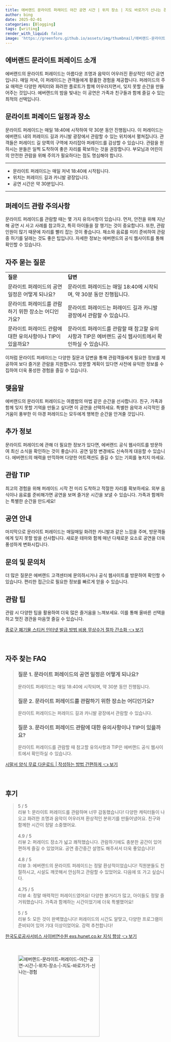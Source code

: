 ```yaml
---
title: 에버랜드 문라이트 퍼레이드 야간 공연 시간 | 위치 장소 | 지도 바로가기 신나는 경험
author: bing
date: 2025-02-01
categories: [Blogging]
tags: [writing]
render_with_liquid: false
image: 'https://greenforu.github.io/assets/img/thumbnail/에버랜드-문라이트-퍼레이드-야간-공연-시간-|-위치-장소-|-지도-바로가기-신나는-경험.webp'
---
```



<h2 id='에버랜드 문라이트 퍼레이드 소개'>에버랜드 문라이트 퍼레이드 소개</h2>

<p>에버랜드의 문라이트 퍼레이드는 아름다운 조명과 음악이 어우러진 환상적인 야간 공연입니다. 매일 저녁, 이 퍼레이드는 관객들에게 황홀한 경험을 제공합니다. 퍼레이드의 주요 매력은 다양한 캐릭터와 화려한 플로트가 함께 어우러지면서, 잊지 못할 순간을 만들어주는 것입니다. 에버랜드의 밤을 빛내는 이 공연은 가족과 친구들과 함께 즐길 수 있는 최적의 선택입니다.</p>

<h2 id='문라이트 퍼레이드 일정과 장소'>문라이트 퍼레이드 일정과 장소</h2>

<p>문라이트 퍼레이드는 매일 18:40에 시작하여 약 30분 동안 진행됩니다. 이 퍼레이드는 에버랜드 내의 퍼레이드 길과 카니발 광장에서 관람할 수 있는 위치에서 펼쳐집니다. 관객들은 퍼레이드 길 양쪽의 구역에 자리잡아 퍼레이드를 감상할 수 있습니다. 관람을 원하시는 분들은 일찍 도착하여 좋은 자리를 확보하는 것을 권장합니다. 부모님과 어린이의 안전한 관람을 위해 주의가 필요하다는 점도 명심해야 합니다.</p>

<hr />

<ul>
    <li>문라이트 퍼레이드는 매일 저녁 18:40에 시작됩니다.</li>
    <li>위치는 퍼레이드 길과 카니발 광장입니다.</li>
    <li>공연 시간은 약 30분입니다.</li>
</ul>

<hr />

<h2 id='퍼레이드 관람 주의사항'>퍼레이드 관람 주의사항</h2>

<p>문라이트 퍼레이드를 관람할 때는 몇 가지 유의사항이 있습니다. 먼저, 안전을 위해 지난해 공연 시 사고 사례를 참고하고, 특히 아이들을 잘 챙기는 것이 중요합니다. 또한, 관람 인원이 많기 때문에 자리를 빨리 잡는 것이 좋습니다. 채소와 음료를 미리 준비하여 관람 중 허기를 달래는 것도 좋은 팁입니다. 자세한 정보는 에버랜드의 공식 웹사이트를 통해 확인할 수 있습니다.</p>

<h2 id='자주 묻는 질문'>자주 묻는 질문</h2>

<table>
    <tr>
        <td><b>질문</b></td>
        <td><b>답변</b></td>
    </tr>
    <tr>
        <td>문라이트 퍼레이드의 공연 일정은 어떻게 되나요?</td>
        <td>문라이트 퍼레이드는 매일 18:40에 시작되며, 약 30분 동안 진행됩니다.</td>
    </tr>
    <tr>
        <td>문라이트 퍼레이드를 관람하기 위한 장소는 어디인가요?</td>
        <td>문라이트 퍼레이드는 퍼레이드 길과 카니발 광장에서 관람할 수 있습니다.</td>
    </tr>
    <tr>
        <td>문라이트 퍼레이드 관람에 대한 유의사항이나 TIP이 있을까요?</td>
        <td>문라이트 퍼레이드를 관람할 때 참고할 유의사항과 TIP은 에버랜드 공식 웹사이트에서 확인하실 수 있습니다.</td>
    </tr>
</table>

<p>이처럼 문라이트 퍼레이드는 다양한 질문과 답변을 통해 관람객들에게 필요한 정보를 제공하여 보다 즐거운 관람을 지원합니다. 방문할 계획이 있다면 사전에 유익한 정보를 수집하여 더욱 풍성한 경험을 즐길 수 있습니다.</p>

<h2 id='맺음말'>맺음말</h2>

<p>에버랜드의 문라이트 퍼레이드는 여름밤의 마법 같은 순간을 선사합니다. 친구, 가족과 함께 잊지 못할 기억을 만들고 싶다면 이 공연을 선택하세요. 특별한 음악과 시각적인 즐거움이 풍부한 이 야경 퍼레이드는 모두에게 행복한 순간을 안겨줄 것입니다.</p>

<h2 id='추가 정보'>추가 정보</h2>

<p>문라이트 퍼레이드에 관해 더 필요한 정보가 있다면, 에버랜드 공식 웹사이트를 방문하여 최신 소식을 확인하는 것이 좋습니다. 공연 일정 변경에도 신속하게 대응할 수 있습니다. 에버랜드의 매력을 만끽하며 다양한 어트랙션도 즐길 수 있는 기회를 놓치지 마세요.</p>

<h2 id='관람 TIP'>관람 TIP</h2>

<p>최고의 경험을 위해 퍼레이드 시작 전 미리 도착하고 적절한 자리를 확보하세요. 외부 음식이나 음료를 준비해가면 공연을 보며 즐거운 시간을 보낼 수 있습니다. 가족과 함께하는 특별한 순간을 만드세요!</p>

<h2 id='공연 안내'>공연 안내</h2>

<p>마지막으로 문라이트 퍼레이드는 매일매일 화려한 카니발과 같은 느낌을 주며, 방문객들에게 잊지 못할 밤을 선사합니다. 새로운 테마와 함께 매년 다채로운 요소로 공연을 더욱 풍성하게 변화시킵니다.</p>

<h2 id='문의 및 문의처'>문의 및 문의처</h2>

<p>더 많은 질문은 에버랜드 고객센터에 문의하시거나 공식 웹사이트를 방문하여 확인할 수 있습니다. 편리한 접근으로 필요한 정보를 빠르게 얻을 수 있습니다.</p>

<h2 id='관람 팁'>관람 팁</h2>

<p>관람 시 다양한 팁을 활용하여 더욱 많은 즐거움을 느껴보세요. 이를 통해 올바른 선택을 하고 멋진 경관을 마음껏 즐길 수 있습니다.</p>


<p><a class="click-button" title="종로구 폐기물 스티커 인터넷 발급 방법 비용 무상수거 절차 간소화" href="https://greenforu.github.io/posts/%EC%A2%85%EB%A1%9C%EA%B5%AC-%ED%8F%90%EA%B8%B0%EB%AC%BC-%EC%8A%A4%ED%8B%B0%EC%BB%A4-%EC%9D%B8%ED%84%B0%EB%84%B7-%EB%B0%9C%EA%B8%89-%EB%B0%A9%EB%B2%95-%EB%B9%84%EC%9A%A9-%EB%AC%B4%EC%83%81%EC%88%98%EA%B1%B0-%EC%A0%88%EC%B0%A8-%EA%B0%84%EC%86%8C%ED%99%94/" rel="dofollow">종로구 폐기물 스티커 인터넷 발급 방법 비용 무상수거 절차 간소화 👈 보기</a></p><br>
<h2 id='자주_찾는_FAQ'>자주 찾는 FAQ</h2>
<div itemscope="" itemtype="https://schema.org/FAQPage"> 
<blockquote> 
<div itemscope="" itemprop="mainEntity" itemtype="https://schema.org/Question"> 
<h3 itemprop="name">질문 1. 문라이트 퍼레이드의 공연 일정은 어떻게 되나요?</h3> 
<div itemscope="" itemprop="acceptedAnswer" itemtype="https://schema.org/Answer"> 
<span itemprop="text"> 
<p>문라이트 퍼레이드는 매일 18:40에 시작되며, 약 30분 동안 진행됩니다.</p> 
</span> 
</div> 
</div> 
<div itemscope="" itemprop="mainEntity" itemtype="https://schema.org/Question"> 
<h3 itemprop="name">질문 2. 문라이트 퍼레이드를 관람하기 위한 장소는 어디인가요?</h3> 
<div itemscope="" itemprop="acceptedAnswer" itemtype="https://schema.org/Answer"> 
<span itemprop="text"> 
<p>문라이트 퍼레이드는 퍼레이드 길과 카니발 광장에서 관람할 수 있습니다.</p> 
</span> 
</div> 
</div> 
<div itemscope="" itemprop="mainEntity" itemtype="https://schema.org/Question"> 
<h3 itemprop="name">질문 3. 문라이트 퍼레이드 관람에 대한 유의사항이나 TIP이 있을까요?</h3> 
<div itemscope="" itemprop="acceptedAnswer" itemtype="https://schema.org/Answer"> 
<span itemprop="text"> 
<p>문라이트 퍼레이드를 관람할 때 참고할 유의사항과 TIP은 에버랜드 공식 웹사이트에서 확인하실 수 있습니다.</p> 
</span> 
</div> 
</div> 
</blockquote> 
</div>
<p><a class="click-button" title="시말서 양식 무료 다운로드 | 작성하는 방법 간편하게" href="https://greenforu.github.io/posts/%EC%8B%9C%EB%A7%90%EC%84%9C-%EC%96%91%EC%8B%9D-%EB%AC%B4%EB%A3%8C-%EB%8B%A4%EC%9A%B4%EB%A1%9C%EB%93%9C-%EC%9E%91%EC%84%B1%ED%95%98%EB%8A%94-%EB%B0%A9%EB%B2%95-%EA%B0%84%ED%8E%B8%ED%95%98%EA%B2%8C/" rel="dofollow">시말서 양식 무료 다운로드 | 작성하는 방법 간편하게 👈 보기</a></p><br>
<h2 id='후기'>후기</h2>
<div itemscope itemtype="https://schema.org/Product">
  <blockquote>
  <div itemprop="review" itemscope itemtype="https://schema.org/Review">
      <div itemprop="reviewRating" itemscope itemtype="https://schema.org/Rating"> <span itemprop="ratingValue">5</span> / <span itemprop="bestRating">5</span> </div>
      <span itemprop="reviewBody">리뷰 1: 문라이트 퍼레이드를 관람하며 너무 감동했습니다! 다양한 캐릭터들이 나오고 화려한 조명과 음악이 어우러져 환상적인 분위기를 만들어냈어요. 친구와 함께한 시간이 정말 소중했어요.</span>
  </div>
  <br>
  <div itemprop="review" itemscope itemtype="https://schema.org/Review">
      <div itemprop="reviewRating" itemscope itemtype="https://schema.org/Rating"> <span itemprop="ratingValue">4.9</span> / <span itemprop="bestRating">5</span> </div>
      <span itemprop="reviewBody">리뷰 2: 퍼레이드 장소가 넓고 쾌적했습니다. 관람하기에도 충분한 공간이 있어 편하게 즐길 수 있었어요. 공연 중간중간 설명도 해주셔서 더욱 좋았습니다!</span>
  </div>
  <br>
  <div itemprop="review" itemscope itemtype="https://schema.org/Review">
      <div itemprop="reviewRating" itemscope itemtype="https://schema.org/Rating"> <span itemprop="ratingValue">4.8</span> / <span itemprop="bestRating">5</span> </div>
      <span itemprop="reviewBody">리뷰 3: 에버랜드의 문라이트 퍼레이드는 정말 환상적이었습니다! 직원분들도 친절하시고, 시설도 깨끗해서 안심하고 관람할 수 있었어요. 다음에 또 가고 싶습니다.</span>
  </div>
  <br>
  <div itemprop="review" itemscope itemtype="https://schema.org/Review">
      <div itemprop="reviewRating" itemscope itemtype="https://schema.org/Rating"> <span itemprop="ratingValue">4.75</span> / <span itemprop="bestRating">5</span> </div>
      <span itemprop="reviewBody">리뷰 4: 정말 매력적인 퍼레이드였어요! 다양한 볼거리가 많고, 아이들도 정말 즐거워했습니다. 가족과 함께하는 시간이었기에 더욱 특별했어요!</span>
  </div>
  <br>
  <div itemprop="review" itemscope itemtype="https://schema.org/Review">
      <div itemprop="reviewRating" itemscope itemtype="https://schema.org/Rating"> <span itemprop="ratingValue">5</span> / <span itemprop="bestRating">5</span> </div>
      <span itemprop="reviewBody">리뷰 5: 모든 것이 완벽했습니다! 퍼레이드의 시간도 알맞고, 다양한 프로그램이 준비되어 있어 기대 이상이었어요. 강력 추천합니다!</span>
  </div>
  </blockquote>
</div>
<p><a class="click-button" title="한국도로공사서비스 사이버연수원 exs.hunet.co.kr 지식 향상" href="https://greenforu.github.io/posts/%ED%95%9C%EA%B5%AD%EB%8F%84%EB%A1%9C%EA%B3%B5%EC%82%AC%EC%84%9C%EB%B9%84%EC%8A%A4-%EC%82%AC%EC%9D%B4%EB%B2%84%EC%97%B0%EC%88%98%EC%9B%90-exs.hunet.co.kr-%EC%A7%80%EC%8B%9D-%ED%96%A5%EC%83%81/" rel="dofollow">한국도로공사서비스 사이버연수원 exs.hunet.co.kr 지식 향상 👈 보기</a></p><br>
<figure class="image"><img src="https://greenforu.github.io/assets/img/thumbnail/에버랜드-문라이트-퍼레이드-야간-공연-시간-|-위치-장소-|-지도-바로가기-신나는-경험.webp" alt="에버랜드-문라이트-퍼레이드-야간-공연-시간-|-위치-장소-|-지도-바로가기-신나는-경험" width="256" height="256"></figure>
